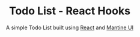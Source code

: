 <h1 style="text-align: center;">Todo List - React Hooks</h1>
<p style="text-align: center;">
    A simple Todo List built using 
    <a href="https://reactjs.org/">React</a> and
     <a href="https://mui.com/">Mantine UI</a>
</p>


